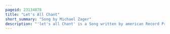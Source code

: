```yaml
---
pageid: 23134878
title: "Let's All Chant"
short_summary: "Song by Michael Zager"
description: "'let's all Chant' is a Song written by american Record Producer and Composer Michael Zager and Alvin Fields, and performed by the Michael Zager Band. It was based on an Idea suggested by former am Records Head of Ar Jerry Love after he visited Clubs in new York and saw People repeatedly chanting ooh-ah. Although Zager was first embarrassed when Love asked him to write a Song using these Chants he accepted the Proposal and later co-wrote Let's all Chant with Fields."
---
```

